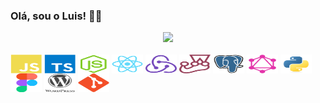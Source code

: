 ### Olá, sou o Luis! :man_technologist:

<div align="center">
  <img src="https://github-readme-streak-stats.herokuapp.com?user=luisgbyte&theme=holi-theme&hide_border=true&date_format=M%20j%5B%2C%20Y%5D&fire=9C040F"/>
</div>

<div style="display: inline_block"><br>
  <img align="center" alt="javascript" height="30" width="50" src="https://raw.githubusercontent.com/devicons/devicon/master/icons/javascript/javascript-plain.svg">
  <img align="center" alt="typescript" height="30" width="50" src="https://raw.githubusercontent.com/devicons/devicon/master/icons/typescript/typescript-plain.svg">
  <img align="center" alt="nodejs" height="30" width="50" src="https://github.com/devicons/devicon/blob/master/icons/nodejs/nodejs-original.svg">
  <img align="center" alt="react" height="30" width="50" src="https://raw.githubusercontent.com/devicons/devicon/master/icons/react/react-original.svg">
  <img align="center" alt="redux" height="30" width="50" src="https://github.com/devicons/devicon/blob/master/icons/redux/redux-original.svg">
  <img align="center" alt="jest" height="30" width="50" src="https://github.com/devicons/devicon/blob/master/icons/jest/jest-plain.svg">
  <img align="center" alt="postgres" height="30" width="50" src="https://github.com/devicons/devicon/blob/master/icons/postgresql/postgresql-original.svg">
  <img align="center" alt="graphql" height="30" width="50" src="https://github.com/devicons/devicon/blob/master/icons/graphql/graphql-plain.svg">
  <img align="center" alt="python" height="30" width="50" src="https://raw.githubusercontent.com/devicons/devicon/master/icons/python/python-original.svg">
  <img align="center" alt="figma" height="30" width="50" src="https://github.com/devicons/devicon/blob/master/icons/figma/figma-original.svg">
  <img align="center" alt="wordpress" height="30" width="50" src="https://github.com/devicons/devicon/blob/master/icons/wordpress/wordpress-plain-wordmark.svg">
  <img align="center" alt="git" height="30" width="50" src="https://github.com/devicons/devicon/blob/master/icons/git/git-original.svg">
</div>
<br/>
